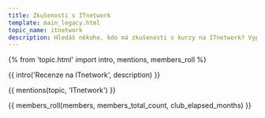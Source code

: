 ```yaml
---
title: Zkušenosti s ITnetwork
template: main_legacy.html
topic_name: itnetwork
description: Hledáš někoho, kdo má zkušenosti s kurzy na ITnetwork? Vyplatí se koupit si je? Jsou dostatečně kvalitní a aktuální?
---
```

{% from 'topic.html' import intro, mentions, members_roll %}

{{ intro('Recenze na ITnetwork', description) }}

{{ mentions(topic, 'ITnetwork') }}

{{ members_roll(members, members_total_count, club_elapsed_months) }}
